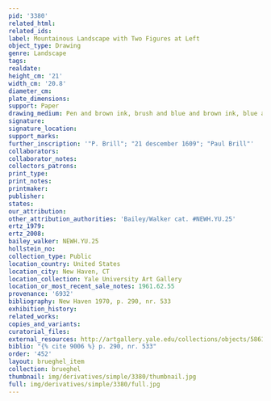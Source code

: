 ```yaml
---
pid: '3380'
related_html: 
related_ids: 
label: Mountainous Landscape with Two Figures at Left
object_type: Drawing
genre: Landscape
tags: 
realdate: 
height_cm: '21'
width_cm: '20.8'
diameter_cm: 
plate_dimensions: 
support: Paper
drawing_medium: Pen and brown ink, brush and blue and brown ink, blue and brown wash
signature: 
signature_location: 
support_marks: 
further_inscription: '"P. Brill"; "21 descember 1609"; "Paul Brill"'
collaborators: 
collaborator_notes: 
collectors_patrons: 
print_type: 
print_notes: 
printmaker: 
publisher: 
states: 
our_attribution: 
other_attribution_authorities: 'Bailey/Walker cat. #NEWH.YU.25'
ertz_1979: 
ertz_2008: 
bailey_walker: NEWH.YU.25
hollstein_no: 
collection_type: Public
location_country: United States
location_city: New Haven, CT
location_collection: Yale University Art Gallery
location_or_most_recent_sale_notes: 1961.62.55
provenance: '6932'
bibliography: New Haven 1970, p. 290, nr. 533
exhibition_history: 
related_works: 
copies_and_variants: 
curatorial_files: 
external_resources: http://artgallery.yale.edu/collections/objects/58613
biblio: "{% cite 9006 %} p. 290, nr. 533"
order: '452'
layout: brueghel_item
collection: brueghel
thumbnail: img/derivatives/simple/3380/thumbnail.jpg
full: img/derivatives/simple/3380/full.jpg
---
```

